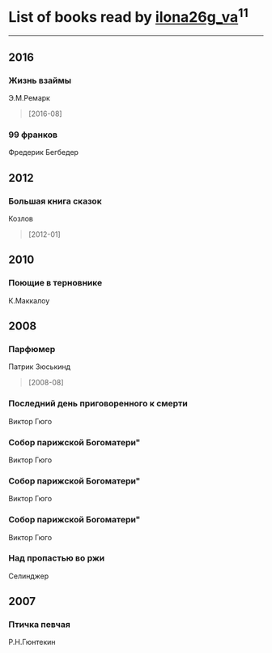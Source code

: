 # List of books read by [ilona26g_va](http://vk.com/id395967588)<sup>11</sup>
---

## 2016

### Жизнь взаймы
Э.М.Ремарк
> [2016-08] 


### 99 франков
Фредерик Бегбедер



## 2012

### Большая книга сказок
Козлов
> [2012-01] 



## 2010

### Поющие в терновнике
К.Маккалоу



## 2008

### Парфюмер
Патрик Зюськинд
> [2008-08] 


### Последний день приговоренного к смерти
Виктор Гюго


### Собор парижской Богоматери"
Виктор Гюго


### Собор парижской Богоматери"
Виктор Гюго


### Собор парижской Богоматери"
Виктор Гюго


### Над пропастью во ржи
Селинджер



## 2007

### Птичка певчая
Р.Н.Гюнтекин



